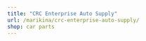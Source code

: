 ```yaml
---
title: "CRC Enterprise Auto Supply"
url: /marikina/crc-enterprise-auto-supply/
shop: car parts
---
```

